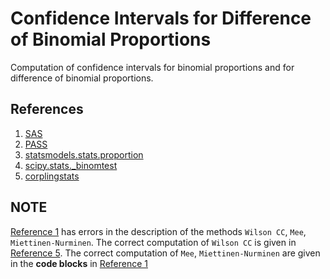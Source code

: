 # Confidence Intervals for Difference of Binomial Proportions

Computation of confidence intervals for binomial proportions and for difference of binomial proportions.

## References

1. <a name="ref1"></a> [SAS](https://www.lexjansen.com/wuss/2016/127_Final_Paper_PDF.pdf)
2. <a name="ref2"></a> [PASS](https://ncss-wpengine.netdna-ssl.com/wp-content/themes/ncss/pdf/Procedures/PASS/Confidence_Intervals_for_the_Difference_Between_Two_Proportions.pdf)
3. <a name="ref3"></a> [statsmodels.stats.proportion](https://www.statsmodels.org/devel/_modules/statsmodels/stats/proportion.html)
4. <a name="ref4"></a> [scipy.stats._binomtest](https://github.com/scipy/scipy/blob/main/scipy/stats/_binomtest.py)
5. <a name="ref5"></a> [corplingstats](https://corplingstats.wordpress.com/2019/04/27/correcting-for-continuity/)

## NOTE

[Reference 1](#ref1) has errors in the description of the methods `Wilson CC`, `Mee`, `Miettinen-Nurminen`.
The correct computation of `Wilson CC` is given in [Reference 5](#ref5).
The correct computation of `Mee`, `Miettinen-Nurminen` are given in the **code blocks** in [Reference 1](#ref1)
